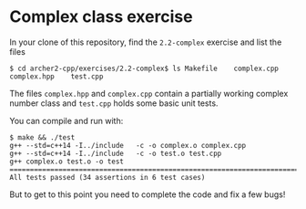 # Complex class exercise

In your clone of this repository, find the `2.2-complex` exercise and list the files

```
$ cd archer2-cpp/exercises/2.2-complex$ ls Makefile    complex.cpp    complex.hpp    test.cpp
```

The files `complex.hpp` and `complex.cpp` contain a partially working complex number class and `test.cpp` holds some basic unit tests.

You can compile and run with:

```
$ make && ./test
g++ --std=c++14 -I../include   -c -o complex.o complex.cpp
g++ --std=c++14 -I../include   -c -o test.o test.cpp
g++ complex.o test.o -o test
===============================================================================
All tests passed (34 assertions in 6 test cases)
```

But to get to this point you need to complete the code and fix a few bugs!
